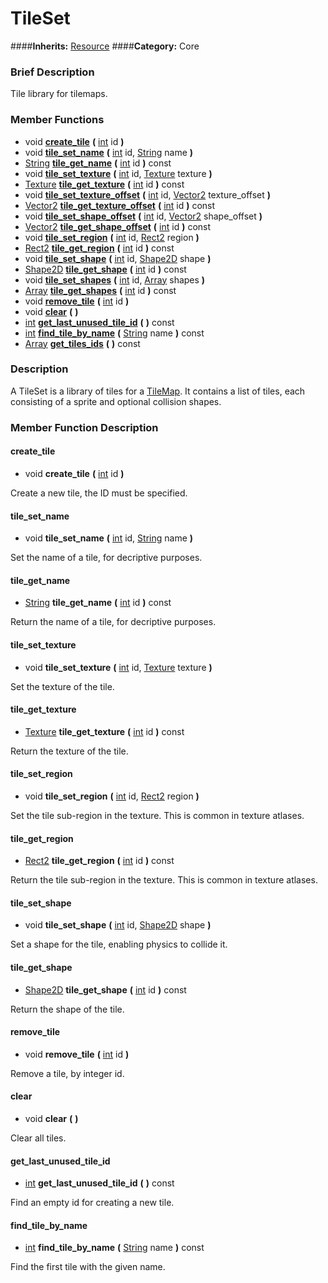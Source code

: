 #  TileSet  
####**Inherits:** [Resource](class_resource)
####**Category:** Core

###  Brief Description  
Tile library for tilemaps.

###  Member Functions 
  * void  **[create&#95;tile](#create_tile)**  **(** [int](class_int) id  **)**
  * void  **[tile&#95;set&#95;name](#tile_set_name)**  **(** [int](class_int) id, [String](class_string) name  **)**
  * [String](class_string)  **[tile&#95;get&#95;name](#tile_get_name)**  **(** [int](class_int) id  **)** const
  * void  **[tile&#95;set&#95;texture](#tile_set_texture)**  **(** [int](class_int) id, [Texture](class_texture) texture  **)**
  * [Texture](class_texture)  **[tile&#95;get&#95;texture](#tile_get_texture)**  **(** [int](class_int) id  **)** const
  * void  **[tile&#95;set&#95;texture&#95;offset](#tile_set_texture_offset)**  **(** [int](class_int) id, [Vector2](class_vector2) texture_offset  **)**
  * [Vector2](class_vector2)  **[tile&#95;get&#95;texture&#95;offset](#tile_get_texture_offset)**  **(** [int](class_int) id  **)** const
  * void  **[tile&#95;set&#95;shape&#95;offset](#tile_set_shape_offset)**  **(** [int](class_int) id, [Vector2](class_vector2) shape_offset  **)**
  * [Vector2](class_vector2)  **[tile&#95;get&#95;shape&#95;offset](#tile_get_shape_offset)**  **(** [int](class_int) id  **)** const
  * void  **[tile&#95;set&#95;region](#tile_set_region)**  **(** [int](class_int) id, [Rect2](class_rect2) region  **)**
  * [Rect2](class_rect2)  **[tile&#95;get&#95;region](#tile_get_region)**  **(** [int](class_int) id  **)** const
  * void  **[tile&#95;set&#95;shape](#tile_set_shape)**  **(** [int](class_int) id, [Shape2D](class_shape2d) shape  **)**
  * [Shape2D](class_shape2d)  **[tile&#95;get&#95;shape](#tile_get_shape)**  **(** [int](class_int) id  **)** const
  * void  **[tile&#95;set&#95;shapes](#tile_set_shapes)**  **(** [int](class_int) id, [Array](class_array) shapes  **)**
  * [Array](class_array)  **[tile&#95;get&#95;shapes](#tile_get_shapes)**  **(** [int](class_int) id  **)** const
  * void  **[remove&#95;tile](#remove_tile)**  **(** [int](class_int) id  **)**
  * void  **[clear](#clear)**  **(** **)**
  * [int](class_int)  **[get&#95;last&#95;unused&#95;tile&#95;id](#get_last_unused_tile_id)**  **(** **)** const
  * [int](class_int)  **[find&#95;tile&#95;by&#95;name](#find_tile_by_name)**  **(** [String](class_string) name  **)** const
  * [Array](class_array)  **[get&#95;tiles&#95;ids](#get_tiles_ids)**  **(** **)** const

###  Description  
A TileSet is a library of tiles for a [TileMap](class_tilemap). It contains a list of tiles, each consisting of a sprite and optional collision shapes.

###  Member Function Description  

#### <a name="create_tile">create_tile</a>
  * void  **create&#95;tile**  **(** [int](class_int) id  **)**

Create a new tile, the ID must be specified.

#### <a name="tile_set_name">tile_set_name</a>
  * void  **tile&#95;set&#95;name**  **(** [int](class_int) id, [String](class_string) name  **)**

Set the name of a tile, for decriptive purposes.

#### <a name="tile_get_name">tile_get_name</a>
  * [String](class_string)  **tile&#95;get&#95;name**  **(** [int](class_int) id  **)** const

Return the name of a tile, for decriptive purposes.

#### <a name="tile_set_texture">tile_set_texture</a>
  * void  **tile&#95;set&#95;texture**  **(** [int](class_int) id, [Texture](class_texture) texture  **)**

Set the texture of the tile.

#### <a name="tile_get_texture">tile_get_texture</a>
  * [Texture](class_texture)  **tile&#95;get&#95;texture**  **(** [int](class_int) id  **)** const

Return the texture of the tile.

#### <a name="tile_set_region">tile_set_region</a>
  * void  **tile&#95;set&#95;region**  **(** [int](class_int) id, [Rect2](class_rect2) region  **)**

Set the tile sub-region in the texture. This is common in texture atlases.

#### <a name="tile_get_region">tile_get_region</a>
  * [Rect2](class_rect2)  **tile&#95;get&#95;region**  **(** [int](class_int) id  **)** const

Return the tile sub-region in the texture. This is common in texture atlases.

#### <a name="tile_set_shape">tile_set_shape</a>
  * void  **tile&#95;set&#95;shape**  **(** [int](class_int) id, [Shape2D](class_shape2d) shape  **)**

Set a shape for the tile, enabling physics to collide it.

#### <a name="tile_get_shape">tile_get_shape</a>
  * [Shape2D](class_shape2d)  **tile&#95;get&#95;shape**  **(** [int](class_int) id  **)** const

Return the shape of the tile.

#### <a name="remove_tile">remove_tile</a>
  * void  **remove&#95;tile**  **(** [int](class_int) id  **)**

Remove a tile, by integer id.

#### <a name="clear">clear</a>
  * void  **clear**  **(** **)**

Clear all tiles.

#### <a name="get_last_unused_tile_id">get_last_unused_tile_id</a>
  * [int](class_int)  **get&#95;last&#95;unused&#95;tile&#95;id**  **(** **)** const

Find an empty id for creating a new tile.

#### <a name="find_tile_by_name">find_tile_by_name</a>
  * [int](class_int)  **find&#95;tile&#95;by&#95;name**  **(** [String](class_string) name  **)** const

Find the first tile with the given name.
